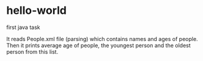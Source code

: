 # hello-world
first java task

It reads People.xml file (parsing) which contains names and ages of people. Then it prints average age of people, the youngest person and the oldest person from this list.
